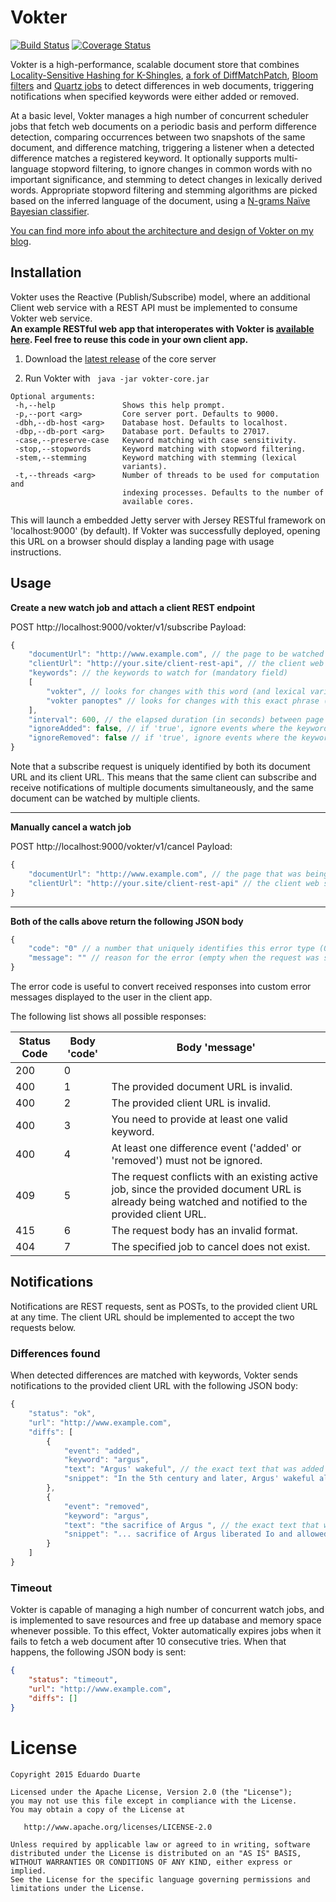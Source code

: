 # Vokter

[![Build Status](https://travis-ci.org/vokter/vokter.svg?branch=master)](https://travis-ci.org/vokter/vokter)
[![Coverage Status](https://coveralls.io/repos/github/vokter/vokter-core/badge.svg?branch=master)](https://coveralls.io/github/vokter/vokter-core?branch=master)

Vokter is a high-performance, scalable document store that combines [Locality-Sensitive Hashing for K-Shingles](https://github.com/edduarte/near-neighbor-search), [a fork of DiffMatchPatch](https://github.com/edduarte/indexed-diff-match-patch), [Bloom filters](https://github.com/google/guava/wiki/HashingExplained#bloomfilter) and [Quartz jobs](http://www.quartz-scheduler.org) to detect differences in web documents, triggering notifications when specified keywords were either added or removed.

At a basic level, Vokter manages a high number of concurrent scheduler jobs that fetch web documents on a periodic basis and perform difference detection, comparing occurrences between two snapshots of the same document, and difference matching, triggering a listener when a detected difference matches a registered keyword. It optionally supports multi-language stopword filtering, to ignore changes in common words with no important significance, and stemming to detect changes in lexically derived words. Appropriate stopword filtering and stemming algorithms are picked based on the inferred language of the document, using a [N-grams Naïve Bayesian classifier](https://github.com/optimaize/language-detector).

[You can find more info about the architecture and design of Vokter on my blog](https://www.edduarte.com/vokter-a-document-store-that-periodically-checks-for-changes-in-web-documents/).


## Installation

Vokter uses the Reactive (Publish/Subscribe) model, where an additional Client web service with a REST API must be implemented to consume Vokter web service.  
<b>An example RESTful web app that interoperates with Vokter is [available here](https://github.com/vokter/vokter-client-java). Feel free to reuse this code in your own client app.</b>

1. Download the [latest release](https://github.com/vokter/vokter/releases/latest) of the core server

2. Run Vokter with ``` java -jar vokter-core.jar```
```
Optional arguments:
 -h,--help               Shows this help prompt.
 -p,--port <arg>         Core server port. Defaults to 9000.
 -dbh,--db-host <arg>    Database host. Defaults to localhost.
 -dbp,--db-port <arg>    Database port. Defaults to 27017.
 -case,--preserve-case   Keyword matching with case sensitivity.
 -stop,--stopwords       Keyword matching with stopword filtering.
 -stem,--stemming        Keyword matching with stemming (lexical
                         variants).
 -t,--threads <arg>      Number of threads to be used for computation and
                         indexing processes. Defaults to the number of
                         available cores.
```
This will launch a embedded Jetty server with Jersey RESTful framework on 'localhost:9000' (by default). If Vokter was successfully deployed, opening this URL on a browser should display a landing page with usage instructions.


## Usage

**Create a new watch job and attach a client REST endpoint**

POST http://localhost:9000/vokter/v1/subscribe
Payload:
```javascript
{
    "documentUrl": "http://www.example.com", // the page to be watched (mandatory field)
    "clientUrl": "http://your.site/client-rest-api", // the client web service that will receive detected differences (mandatory field)
    "keywords": // the keywords to watch for (mandatory field)
    [
        "vokter", // looks for changes with this word (and lexical variants if stemming is enabled)
        "vokter panoptes" // looks for changes with this exact phrase (and lexical variants if stemming is enabled)
    ],
    "interval": 600, // the elapsed duration (in seconds) between page checks (optional field, defaults to 600)
    "ignoreAdded": false, // if 'true', ignore events where the keyword was added to the page (optional field, defaults to 'false')
    "ignoreRemoved": false // if 'true', ignore events where the keyword was removed from the page (optional field, defaults to 'false')
}
```

Note that a subscribe request is uniquely identified by both its document URL and its client URL. This means that the same client can subscribe and receive notifications of multiple documents simultaneously, and the same document can be watched by multiple clients.

---

**Manually cancel a watch job**

POST http://localhost:9000/vokter/v1/cancel
Payload:
```javascript
{
    "documentUrl": "http://www.example.com", // the page that was being watched (mandatory field)
    "clientUrl": "http://your.site/client-rest-api" // the client web service (mandatory field)
}
```

---

**Both of the calls above return the following JSON body**
```javascript
{
    "code": "0" // a number that uniquely identifies this error type (0 when the request was successful)
    "message": "" // reason for the error (empty when the request was successful)
}
```

The error code is useful to convert received responses into custom error messages displayed to the user in the client app.

The following list shows all possible responses:

| Status Code | Body 'code' | Body 'message' |
|-----|------|---------|
| 200 | 0 |  |
| 400 | 1 | The provided document URL is invalid. |
| 400 | 2 | The provided client URL is invalid. |
| 400 | 3 | You need to provide at least one valid keyword. |
| 400 | 4 | At least one difference event ('added' or 'removed') must not be ignored. |
| 409 | 5 | The request conflicts with an existing active job, since the provided document URL is already being watched and notified to the provided client URL. |
| 415 | 6 | The request body has an invalid format. |
| 404 | 7 | The specified job to cancel does not exist. |


## Notifications

Notifications are REST requests, sent as POSTs, to the provided client URL at any time. The client URL should be implemented to accept the two requests below.

### Differences found

When detected differences are matched with keywords, Vokter sends notifications to the provided client URL with the following JSON body:
```javascript
{
    "status": "ok",
    "url": "http://www.example.com",
    "diffs": [
        {
            "event": "added",
            "keyword": "argus",
            "text": "Argus' wakeful", // the exact text that was added which matched one of the user's keywords
            "snippet": "In the 5th century and later, Argus' wakeful alertness ..." // a bigger text snippet of the difference in context
        },
        {
            "event": "removed",
            "keyword": "argus",
            "text": "the sacrifice of Argus ", // the exact text that was removed which matched one of the user's keywords
            "snippet": "... sacrifice of Argus liberated Io and allowed ..." // a bigger text snippet of the difference in context
        }
    ]
}
```

### Timeout

Vokter is capable of managing a high number of concurrent watch jobs, and is implemented to save resources and free up database and memory space whenever possible. To this effect, Vokter automatically expires jobs when it fails to fetch a web document after 10 consecutive tries. When that happens, the following JSON body is sent:
```json
{
    "status": "timeout",
    "url": "http://www.example.com",
    "diffs": []
}
```

# License

    Copyright 2015 Eduardo Duarte

    Licensed under the Apache License, Version 2.0 (the "License");
    you may not use this file except in compliance with the License.
    You may obtain a copy of the License at

       http://www.apache.org/licenses/LICENSE-2.0

    Unless required by applicable law or agreed to in writing, software
    distributed under the License is distributed on an "AS IS" BASIS,
    WITHOUT WARRANTIES OR CONDITIONS OF ANY KIND, either express or implied.
    See the License for the specific language governing permissions and
    limitations under the License.

